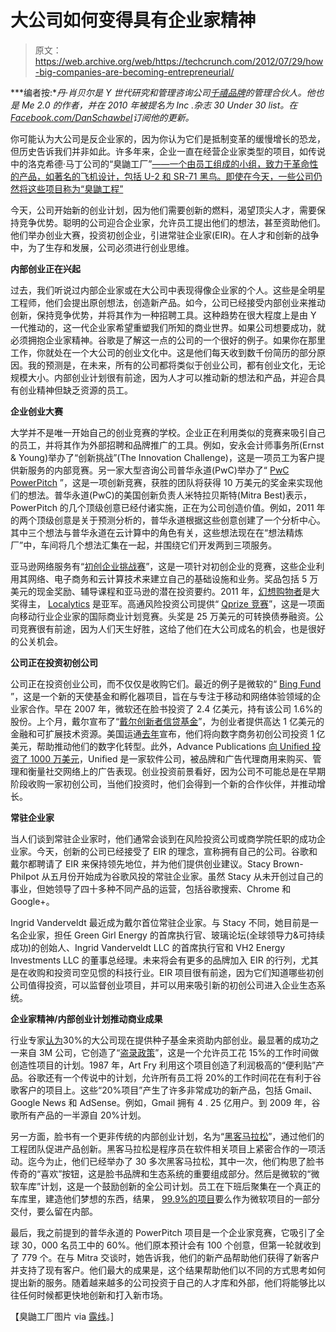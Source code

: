 # 大公司如何变得具有企业家精神

> 原文：<https://web.archive.org/web/https://techcrunch.com/2012/07/29/how-big-companies-are-becoming-entrepreneurial/>

***编者按:**丹·肖贝尔是 Y 世代研究和管理咨询公司[千禧品牌](blank)的管理合伙人。他也是 Me 2.0 的作者，并在 2010 年被提名为 Inc .杂志 30 Under 30 list。在[Facebook.com/DanSchawbel](blank)订阅他的更新。*

你可能认为大公司是反企业家的，因为你认为它们是抵制变革的缓慢增长的恐龙，但历史告诉我们并非如此。许多年来，企业一直在经营企业家类型的项目，如传说中的洛克希德·马丁公司的“臭鼬工厂”[——一个由员工组成的小组，致力于革命性的产品，如著名的飞机设计，包括 U-2 和 SR-71 黑鸟。即使在今天，一些公司仍然将这些项目称为“臭鼬工程”](https://web.archive.org/web/20220706112304/http://en.wikipedia.org/wiki/Skunk_Works)

今天，公司开始新的创业计划，因为他们需要创新的燃料，渴望顶尖人才，需要保持竞争优势。聪明的公司迎合企业家，允许员工提出他们的想法，甚至资助他们。他们举办创业大赛，投资初创企业，引进常驻企业家(EIR)。在人才和创新的战争中，为了生存和发展，公司必须进行创业思维。

**内部创业正在兴起**

过去，我们听说过内部企业家或在大公司中表现得像企业家的个人。这些是全明星工程师，他们会提出原创想法，创造新产品。如今，公司已经接受内部创业来推动创新，保持竞争优势，并将其作为一种招聘工具。这种趋势在很大程度上是由 Y 一代推动的，这一代企业家希望重塑我们所知的商业世界。如果公司想要成功，就必须拥抱企业家精神。谷歌是了解这一点的公司的一个很好的例子。如果你在那里工作，你就处在一个大公司的创业文化中。这是他们每天收到数千份简历的部分原因。我的预测是，在未来，所有的公司都将类似于创业公司，都有创业文化，无论规模大小。内部创业计划很有前途，因为人才可以推动新的想法和产品，并迎合具有创业精神但缺乏资源的员工。

**企业创业大赛**

大学并不是唯一开始自己的创业竞赛的学校。企业正在利用类似的竞赛来吸引自己的员工，并将其作为外部招聘和品牌推广的工具。例如，安永会计师事务所(Ernst & Young)举办了“创新挑战”(The Innovation Challenge)，这是一项员工为客户提供新服务的内部竞赛。另一家大型咨询公司普华永道(PwC)举办了“ [PwC PowerPitch](https://web.archive.org/web/20220706112304/http://money.cnn.com/2011/10/11/news/companies/pwc_powerpitch_contest.fortune/index.htm) ”，这是一项创新竞赛，获胜的团队将获得 10 万美元的奖金来实现他们的想法。普华永道(PwC)的美国创新负责人米特拉贝斯特(Mitra Best)表示，PowerPitch 的几个顶级创意已经付诸实施，正在为公司创造价值。例如，2011 年的两个顶级创意是关于预测分析的，普华永道根据这些创意创建了一个分析中心。其中三个想法与普华永道在云计算中的角色有关，这些想法现在在“想法精炼厂”中，车间将几个想法汇集在一起，并围绕它们开发两到三项服务。

亚马逊网络服务有“[初创企业挑战赛](https://web.archive.org/web/20220706112304/http://aws.amazon.com/startupchallenge/)”，这是一项针对初创企业的竞赛，这些企业利用其网络、电子商务和云计算技术来建立自己的基础设施和业务。奖品包括 5 万美元的现金奖励、辅导课程和亚马逊的潜在投资要约。2011 年，[幻想购物者](https://web.archive.org/web/20220706112304/http://www.fantasyshopper.com/)是大奖得主， [Localytics](https://web.archive.org/web/20220706112304/http://www.localytics.com/) 是亚军。高通风险投资公司提供“ [Qprize 竞赛](https://web.archive.org/web/20220706112304/http://www.qualcomm.com/media/releases/2012/05/21/qualcomm-ventures-launches-third-annual-qprize-2012-competition-fund-world)”，这是一项面向移动行业企业家的国际商业计划竞赛。头奖是 25 万美元的可转换债券融资。公司竞赛很有前途，因为人们天生好胜，这给了他们在大公司成名的机会，也是很好的公关机会。

**公司正在投资初创公司**

公司正在投资创业公司，而不仅仅是收购它们。最近的例子是微软的“ [Bing Fund](https://web.archive.org/web/20220706112304/https://beta.techcrunch.com/2012/07/12/bing-fund-microsoft-launches-its-own-angel-fund-and-incubator-program) ”，这是一个新的天使基金和孵化器项目，旨在与专注于移动和网络体验领域的企业家合作。早在 2007 年，微软还在脸书投资了 2.4 亿美元，持有该公司 1.6%的股份。上个月，戴尔宣布了“[戴尔创新者信贷基金](https://web.archive.org/web/20220706112304/http://content.dell.com/us/en/corp/d/secure/2012-06-07-dell-innovation-startup-financing)”，为创业者提供高达 1 亿美元的金融和可扩展技术资源。美国运通[去年](https://web.archive.org/web/20220706112304/http://www.inc.com/news/articles/201111/american-express-announces-%24100-million-venture-fund.html)宣布，他们将向数字商务初创公司投资 1 亿美元，帮助推动他们的数字化转型。此外，Advance Publications [向 Unified 投资了 1000 万美元](https://web.archive.org/web/20220706112304/http://www.businessinsider.com/unified-advance-publications-funding-2012-6)，Unified 是一家软件公司，被品牌和广告代理商用来购买、管理和衡量社交网络上的广告表现。创业投资前景看好，因为公司不可能总是在早期阶段收购一家初创公司，当他们投资时，他们会得到一个新的合作伙伴，并推动增长。

**常驻企业家**

当人们谈到常驻企业家时，他们通常会谈到在风险投资公司或商学院任职的成功企业家。今天，创新的公司已经接受了 EIR 的理念，宣称拥有自己的公司。谷歌和戴尔都聘请了 EIR 来保持领先地位，并为他们提供创业建议。Stacy Brown-Philpot 从五月份开始成为谷歌风投的常驻企业家。虽然 Stacy 从未开创过自己的事业，但她领导了四十多种不同产品的运营，包括谷歌搜索、Chrome 和 Google+。

Ingrid Vanderveldt 最近成为戴尔首位常驻企业家。与 Stacy 不同，她目前是一名企业家，担任 Green Girl Energy 的首席执行官、玻璃论坛(全球领导力&可持续成功)的创始人、Ingrid Vanderveldt LLC 的首席执行官和 VH2 Energy Investments LLC 的董事总经理。未来将会有更多的品牌加入 EIR 的行列，尤其是在收购和投资司空见惯的科技行业。EIR 项目很有前途，因为它们知道哪些初创公司值得投资，可以监督创业项目，并可以用来吸引新的初创公司进入企业生态系统。

**企业家精神/内部创业计划推动商业成果**

行业专家[认为](https://web.archive.org/web/20220706112304/http://www.smartbusinesscapital.com/lean-startups/)30%的大公司现在提供种子基金来资助内部创业。最显著的成功之一来自 3M 公司，它创造了“[盗录政策](https://web.archive.org/web/20220706112304/http://www.3m.com.hk/intl/hk/english/in_hongkong/postit/pastpresent/history_cu.html)”，这是一个允许员工花 15%的工作时间做创造性项目的计划。1987 年，Art Fry 利用这个项目创造了利润极高的“便利贴”产品。谷歌还有一个传说中的计划，允许所有员工将 20%的工作时间花在有利于谷歌客户的项目上。这些“20%项目”产生了许多非常成功的新产品，包括 Gmail、Google News 和 AdSense。例如，Gmail 拥有 4 . 25 亿用户。到 2009 年，谷歌所有产品的一半源自 20%计划。

另一方面，脸书有一个更非传统的内部创业计划，名为“[黑客马拉松](https://web.archive.org/web/20220706112304/http://en.wikipedia.org/wiki/Hackathon)”，通过他们的工程团队促进产品创新。黑客马拉松是程序员在软件相关项目上紧密合作的一项活动。迄今为止，他们已经举办了 30 多次黑客马拉松，其中一次，他们构思了脸书传奇的“喜欢”按钮，这是脸书品牌和生态系统的重要组成部分。然后是微软的“微软车库”计划，这是一个鼓励创新的全公司计划。员工在下班后聚集在一个真正的车库里，建造他们梦想的东西，结果， [99.9%的项目](https://web.archive.org/web/20220706112304/http://blogs.technet.com/b/next/archive/2011/09/09/microsoft-garage-download-mouse-without-borders.aspx)要么作为微软项目的一部分交付，要么留在内部。

最后，我之前提到的普华永道的 PowerPitch 项目是一个企业家竞赛，它吸引了全球 30，000 名员工中的 60%。他们原本预计会有 100 个创意，但第一轮就收到了 779 个。在与 Mitra 交谈时，她告诉我，他们的新产品帮助他们获得了新客户并支持了现有客户。他们最大的成果是，这个结果帮助他们以不同的方式思考如何提出新的服务。随着越来越多的公司投资于自己的人才库和外部，他们将能够比以往任何时候都更快地创新和打入新市场。

【臭鼬工厂图片 via [露线](https://web.archive.org/web/20220706112304/http://www.flightglobal.com/blogs/the-dewline/2009/03/my-visit-inside-skunk-works.html)。]